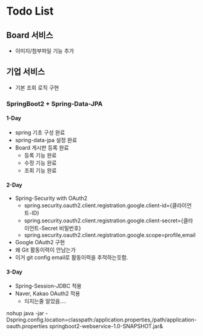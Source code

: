 # Todo List
## Board 서비스
- 이미지/첨부파일 기능 추가

## 기업 서비스
- 기본 조회 로직 구현


### SpringBoot2 + Spring-Data-JPA

#### 1-Day
- spring 기초 구성 완료
- spring-data-jpa 설정 완료
- Board 게시판 등록 완료
  - 등록 기능 완료
  - 수정 기능 완료
  - 조회 기능 완료

#### 2-Day
- Spring-Security with OAuth2
  - spring.security.oauth2.client.registration.google.client-id={클라이언트-ID}
  - spring.security.oauth2.client.registration.google.client-secret={클라이언트-Secret 비밀번호}
  - spring.security.oauth2.client.registration.google.scope=profile,email
- Google OAuth2 구현
- 왜 Git 활동이력이 안남는가
- 이거 git config email로 활동이력을 추적하는듯함.


#### 3-Day
- Spring-Session-JDBC 적용
- Naver, Kakao OAuth2 적용
    - 듸지는줄 알았음....


nohup java -jar -Dspring.config.location=classpath:/application.properties,/path/application-oauth.properties springboot2-webservice-1.0-SNAPSHOT.jar&
